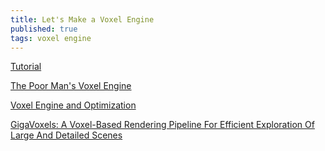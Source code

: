```yaml
---
title: Let's Make a Voxel Engine 
published: true
tags: voxel engine
---
```

[Tutorial](https://sites.google.com/site/letsmakeavoxelengine/home/basic-block-rendering)

[The Poor Man's Voxel Engine](http://etodd.io/2015/02/18/the-poor-mans-voxel-engine/)

[Voxel Engine and Optimization](https://stackoverflow.com/questions/7736533/voxel-engine-and-optimization#7745923)

[GigaVoxels: A Voxel-Based Rendering Pipeline For Efficient Exploration Of Large And Detailed Scenes](http://maverick.inria.fr/Publications/2011/Cra11/)
